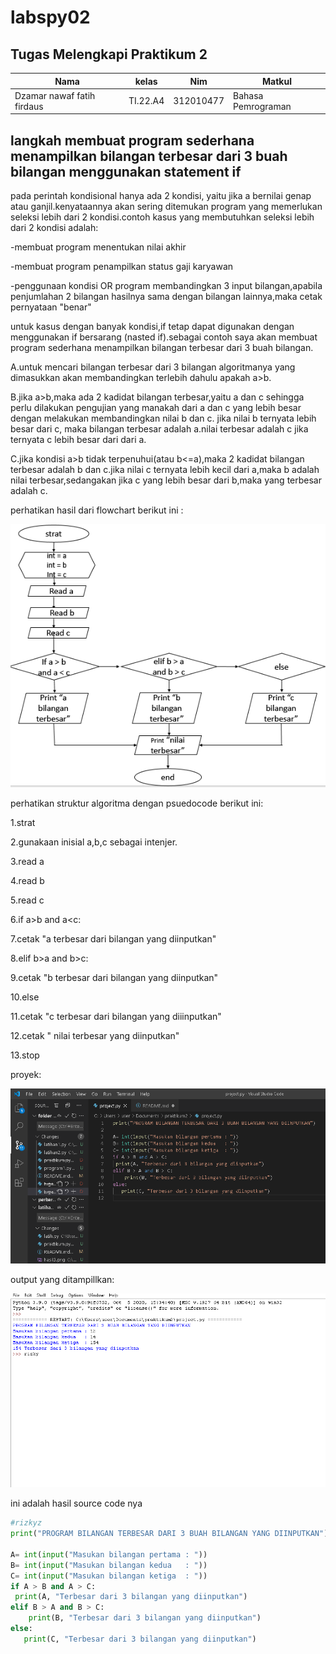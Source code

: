 # labspy02
## Tugas Melengkapi Praktikum 2
| Nama | kelas | Nim | Matkul |
| -- | --- | ---- | ----------- |
|  Dzamar nawaf fatih firdaus |TI.22.A4| 312010477 | Bahasa Pemrograman |

## langkah membuat program sederhana menampilkan bilangan terbesar dari 3 buah bilangan menggunakan statement if

pada  perintah kondisional hanya ada 2 kondisi, yaitu jika a bernilai genap atau ganjil.kenyataannya akan sering
ditemukan program yang memerlukan seleksi lebih dari 2 kondisi.contoh kasus yang membutuhkan seleksi lebih dari 2 
kondisi adalah:

-membuat program menentukan nilai akhir

-membuat program penampilkan status gaji karyawan

-penggunaan kondisi OR program membandingkan 3 input bilangan,apabila penjumlahan 2 bilangan hasilnya
 sama dengan bilangan lainnya,maka cetak pernyataan "benar"

untuk kasus  dengan banyak kondisi,if tetap dapat digunakan dengan menggunakan if bersarang (nasted if).sebagai
contoh saya akan membuat program sederhana menampilkan bilangan terbesar dari 3 buah bilangan.

A.untuk mencari bilangan terbesar dari 3 bilangan algoritmanya yang dimasukkan akan membandingkan terlebih dahulu
 apakah a>b.


B.jika a>b,maka ada 2  kadidat bilangan terbesar,yaitu a dan c sehingga perlu dilakukan pengujian yang manakah
 dari a dan c yang lebih besar dengan melakukan membandingkan nilai b dan c. jika nilai b ternyata lebih besar dari c,
 maka bilangan terbesar adalah a.nilai terbesar adalah c jika ternyata c lebih besar dari dari a.

C.jika kondisi a>b tidak terpenuhui(atau b<=a),maka 2 kadidat bilangan terbesar  adalah b dan c.jika nilai c ternyata 
 lebih kecil dari a,maka b adalah nilai terbesar,sedangakan jika c yang lebih besar dari b,maka yang terbesar adalah c.

perhatikan hasil dari flowchart berikut ini :

![flowchart](gambar/flowchart.PNG)


perhatikan struktur algoritma dengan psuedocode berikut ini:


1.strat

2.gunakaan inisial a,b,c sebagai intenjer.


3.read a

4.read b

5.read c

6.if a>b and a<c:

7.cetak "a terbesar dari bilangan yang diinputkan"


8.elif b>a and b>c:

9.cetak "b terbesar dari bilangan yang diinputkan"

10.else

11.cetak "c terbesar dari bilangan yang diiinputkan"


12.cetak " nilai terbesar yang diinputkan"

13.stop

proyek:

![inputcode](gambar/inputcode.png)

output yang ditampillkan:

![hasilcode](gambar/hasilcode.png)

ini adalah hasil source code nya

```python
#rizkyz
print("PROGRAM BILANGAN TERBESAR DARI 3 BUAH BILANGAN YANG DIINPUTKAN")

A= int(input("Masukan bilangan pertama : "))
B= int(input("Masukan bilangan kedua   : "))
C= int(input("Masukan bilangan ketiga  : "))
if A > B and A > C:
 print(A, "Terbesar dari 3 bilangan yang diinputkan")
elif B > A and B > C:
    print(B, "Terbesar dari 3 bilangan yang diinputkan")
else:
   print(C, "Terbesar dari 3 bilangan yang diinputkan")

```
